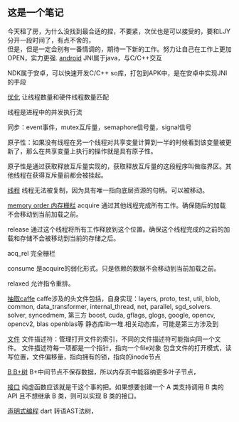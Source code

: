 ## 这是一个笔记
今天租了房，为什么没找到最合适的捏，不要紧，次优也是可以接受的，要和LJY分开一段时间了，有点不舍的，  
但是，但是一定会别有一番情调的，期待一下新的工作。努力让自己在工作上更加OPEN，实力更强.
<u>android</u>
JNI属于java，与C/C++交互

NDK属于安卓，可以快速开发C/C++ so库，打包到APK中，是在安卓中实现JNI的手段

<u>优化</u>
让线程数量和硬件线程数量匹配

线程是进程中的并发执行流

同步：event事件，mutex互斥量，semaphore信号量，signal信号

原子性：如果没有线程在另一个线程对共享变量计算到一半的时候看到该变量被更新了，那么在共享变量上执行的操作就是具有原子性。

原子性是通过获取释放互斥量实现的，获取释放互斥量的这段程序叫做临界区。其他线程在获得互斥量前都会被挂起。

<u>线程</u>
线程无法被复制，因为具有唯一指向底层资源的句柄。可以被移动。

<u>memory order 内存栅栏</u>
acquire 通过其他线程完成所有工作。确保随后的加载不会移动到当前加载之前。

release 通过这个线程将所有工作释放到这个位置。确保这个线程完成的之前的加载和存储不会被移动到当前的存储之后。

acq_rel 完全栅栏

consume 是acquire的弱化形式。只是依赖的数据不会移动到当前加载之前。

relaxed 允许指令重排。

<u>抽取caffe</u>
caffe涉及的头文件包括，自身实现：layers, proto, test, util, blob, common, data_transformer, internal_thread, net, parallel, sgd_solvers. solver, syncedmem, 第三方 boost, cuda, gflags, glogs, google, opencv, opencv2, blas openblas等 静态库lib一堆.相关动态库，可能是第三方涉及到

<u>文件</u>
文件描述符：管理打开文件的索引，不同的文件描述符可能指向同一个文件。
文件描述符每一项都是一个指针，指向一个file对象 包含文件的打开模式，读写位置，文件偏移量，指向拥有的锁，指向的inode节点

<u>B B+树</u>
B+中间节点不保存数据，所以内存页中能容纳更多叶子节点，

<u>接口</u>
纯虚函数应该就是干这个事的把。如果想要创建一个 A 类支持调用 B 类的 API 且不想继承 B 类，则可以实现 B 类的接口。

<u>声明式编程</u>
dart 转语AST法树，